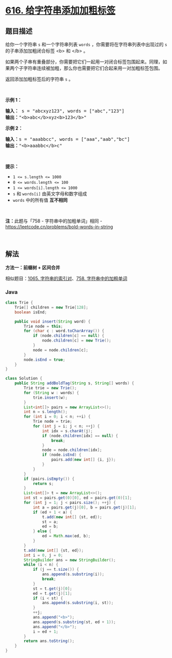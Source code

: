 # [616. 给字符串添加加粗标签](https://leetcode.cn/problems/add-bold-tag-in-string)

## 题目描述

<p>给你一个字符串 <code>s</code> 和一个字符串列表 <code>words</code> ，你需要将在字符串列表中出现过的 <code>s</code> 的子串添加加粗闭合标签 &lt;b&gt; 和 &lt;/b&gt; 。</p>

<p>如果两个子串有重叠部分，你需要把它们一起用一对闭合标签包围起来。同理，如果两个子字符串连续被加粗，那么你也需要把它们合起来用一对加粗标签包围。</p>

<p>返回添加加粗标签后的字符串 <code>s</code> 。</p>

<p> </p>

<p><strong>示例 1：</strong></p>

<pre>
<strong>输入：</strong> s = "abcxyz123", words = ["abc","123"]
<strong>输出：</strong>"&lt;b&gt;abc&lt;/b&gt;xyz&lt;b&gt;123&lt;/b&gt;"
</pre>

<p><strong>示例 2：</strong></p>

<pre>
<strong>输入：</strong>s = "aaabbcc", words = ["aaa","aab","bc"]
<strong>输出：</strong>"&lt;b&gt;aaabbc&lt;/b&gt;c"
</pre>

<p> </p>

<p><strong>提示：</strong></p>

<ul>
	<li><code>1 <= s.length <= 1000</code></li>
	<li><code>0 <= words.length <= 100</code></li>
	<li><code>1 <= words[i].length <= 1000</code></li>
	<li><code>s</code> 和 <code>words[i]</code> 由英文字母和数字组成</li>
	<li><code>words</code> 中的所有值 <strong>互不相同</strong></li>
</ul>

<p> </p>

<p><strong>注：</strong>此题与「758 - 字符串中的加粗单词」相同 - <a href="https://leetcode.cn/problems/bold-words-in-string">https://leetcode.cn/problems/bold-words-in-string</a></p>

<p> </p>

## 解法

**方法一：前缀树 + 区间合并**

相似题目：[1065. 字符串的索引对](/solution/1000-1099/1065.Index%20Pairs%20of%20a%20String/README.md)、[758. 字符串中的加粗单词](/solution/0700-0799/0758.Bold%20Words%20in%20String/README.md)

### **Java**

```java
class Trie {
    Trie[] children = new Trie[128];
    boolean isEnd;

    public void insert(String word) {
        Trie node = this;
        for (char c : word.toCharArray()) {
            if (node.children[c] == null) {
                node.children[c] = new Trie();
            }
            node = node.children[c];
        }
        node.isEnd = true;
    }
}

class Solution {
    public String addBoldTag(String s, String[] words) {
        Trie trie = new Trie();
        for (String w : words) {
            trie.insert(w);
        }
        List<int[]> pairs = new ArrayList<>();
        int n = s.length();
        for (int i = 0; i < n; ++i) {
            Trie node = trie;
            for (int j = i; j < n; ++j) {
                int idx = s.charAt(j);
                if (node.children[idx] == null) {
                    break;
                }
                node = node.children[idx];
                if (node.isEnd) {
                    pairs.add(new int[] {i, j});
                }
            }
        }
        if (pairs.isEmpty()) {
            return s;
        }
        List<int[]> t = new ArrayList<>();
        int st = pairs.get(0)[0], ed = pairs.get(0)[1];
        for (int j = 1; j < pairs.size(); ++j) {
            int a = pairs.get(j)[0], b = pairs.get(j)[1];
            if (ed + 1 < a) {
                t.add(new int[] {st, ed});
                st = a;
                ed = b;
            } else {
                ed = Math.max(ed, b);
            }
        }
        t.add(new int[] {st, ed});
        int i = 0, j = 0;
        StringBuilder ans = new StringBuilder();
        while (i < n) {
            if (j == t.size()) {
                ans.append(s.substring(i));
                break;
            }
            st = t.get(j)[0];
            ed = t.get(j)[1];
            if (i < st) {
                ans.append(s.substring(i, st));
            }
            ++j;
            ans.append("<b>");
            ans.append(s.substring(st, ed + 1));
            ans.append("</b>");
            i = ed + 1;
        }
        return ans.toString();
    }
}
```
